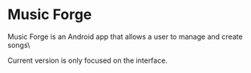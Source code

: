 # Music Forge
Music Forge is an Android app that allows a user to manage and create songs\

Current version is only focused on the interface.
